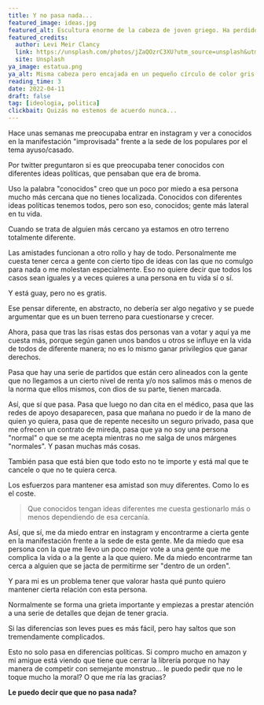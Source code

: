 ```yaml
---
title: Y no pasa nada...
featured_image: ideas.jpg
featured_alt: Escultura enorme de la cabeza de joven griego. Ha perdido como de base de la nariz hacia arriba. En todos de grises.
featured_credits:
  author: Levi Meir Clancy
  link: https://unsplash.com/photos/jZaQOzrC3XU?utm_source=unsplash&utm_medium=referral&utm_content=creditCopyText
  site: Unsplash
ya_image: estatua.png
ya_alt: Misma cabeza pero encajada en un pequeño círculo de color gris..
reading_time: 3
date: 2022-04-11
draft: false
tag: [ideologia, politica]
clickbait: Quizás no estemos de acuerdo nunca...
---
```


Hace unas semanas me preocupaba entrar en instagram y ver a conocidos en la manifestación "improvisada" frente a la sede de los populares por el tema ayuso/casado.

Por twitter preguntaron si es que preocupaba tener conocidos con diferentes ideas políticas, que pensaban que era de broma.

Uso la palabra "conocidos" creo que un poco por miedo a esa persona mucho más cercana que no tienes localizada.
Conocidos con diferentes ideas políticas tenemos todos, pero son eso, conocidos; gente más lateral en tu vida.

Cuando se trata de alguien más cercano ya estamos en otro terreno totalmente diferente.

Las amistades funcionan a otro rollo y hay de todo. Personalmente me cuesta tener cerca a gente con cierto tipo de ideas con las que no comulgo para nada o me molestan especialmente. Eso no quiere decir que todos los casos sean iguales y a veces quieres a una persona en tu vida sí o sí. 

Y está guay, pero no es gratis.

Ese pensar diferente, en abstracto, no debería ser algo negativo y se puede argumentar que es un buen terreno para cuestionarse y crecer.

Ahora, pasa que tras las risas estas dos personas van a votar y aquí ya me cuesta más, porque según ganen unos bandos u otros se influye en la vida de todos de diferente manera; no es lo mismo ganar privilegios que ganar derechos.

Pasa que hay una serie de partidos que están cero alineados con la gente que no llegamos a un cierto nivel de renta y/o nos salimos más o menos de la norma que ellos mismos, con dios de su parte, tienen marcada.

Así, que sí que pasa. Pasa que luego no dan cita en el médico, pasa que las redes de apoyo desaparecen, pasa que mañana no puedo ir de la mano de quien yo quiera, pasa que de repente necesito un seguro privado, pasa que me ofrecen un contrato de mireda, pasa que ya no soy una persona "normal" o que se me acepta mientras no me salga de unos márgenes "normales". Y pasan muchas más cosas.

También pasa que está bien que todo esto no te importe y está mal que te cancele o que no te quiera cerca.

Los esfuerzos para mantener esa amistad son muy diferentes. Como lo es el coste.

> Que conocidos tengan ideas diferentes me cuesta gestionarlo más o menos dependiendo de esa cercanía.

Así, que sí, me da miedo entrar en instagram y encontrarme a cierta gente en la manifestación frente a la sede de esta gente. Me da miedo que esa persona con la que me llevo un poco mejor vote a una gente que me complica la vida o a la gente a la que quiero. Me da miedo encontrarme tan cerca a alguien que se jacta de permitirme ser "dentro de un orden".

Y para mi es un problema tener que valorar hasta qué punto quiero mantener cierta relación con esta persona.

Normalmente se forma una grieta importante y empiezas a prestar atención a una serie de detalles que dejan de tener gracia. 

Si las diferencias son leves pues es más fácil, pero hay saltos que son tremendamente complicados.

Esto no solo pasa en diferencias políticas. Si compro mucho en amazon y mi amigue está viendo que tiene que cerrar la librería porque no hay manera de competir con semejante monstruo… le puedo pedir que no le toque mucho la moral? O que me ría las gracias?

**Le puedo decir que que no pasa nada?**
